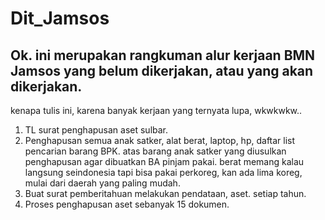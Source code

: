 # Dit_Jamsos

## Ok. ini merupakan rangkuman alur kerjaan BMN Jamsos yang belum dikerjakan, atau yang akan dikerjakan. 
kenapa tulis ini, karena banyak kerjaan yang ternyata lupa, wkwkwkw..

1. TL surat penghapusan aset sulbar. 
2. Penghapusan semua anak satker, alat berat, laptop, hp, daftar list pencarian barang BPK. atas barang anak satker yang diusulkan penghapusan agar dibuatkan BA pinjam pakai. berat memang kalau langsung seindonesia tapi bisa  pakai perkoreg, kan ada lima koreg, mulai dari daerah yang paling mudah. 
3. Buat surat pemberitahuan melakukan pendataan, aset. setiap tahun.
4. Proses penghapusan aset sebanyak 15 dokumen.
